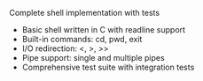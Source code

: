 Complete shell implementation with tests

- Basic shell written in C with readline support
- Built-in commands: cd, pwd, exit
- I/O redirection: <, >, >>
- Pipe support: single and multiple pipes
- Comprehensive test suite with integration tests
